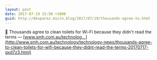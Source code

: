 ```yaml
---
layout: post
date: 2017-07-19 15:50 +1000
guid: http://desparoz.micro.blog/2017/07/19/thousands-agree-to.html
---
```

🔗 Thousands agree to clean toilets for Wi-Fi because they didn't read the terms — [www.smh.com.au/technolog...](http://www.smh.com.au/technology/technology-news/thousands-agree-to-clean-toilets-for-wifi-because-they-didnt-read-the-terms-20170717-gxd7z3.html)
